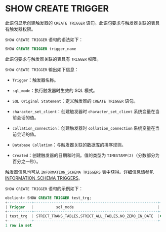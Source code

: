 SHOW CREATE TRIGGER 
========================================

此语句显示创建触发器的 `CREATE TRIGGER` 语句。此语句要求与触发器关联的表具有触发器权限。

`SHOW CREATE TRIGGER` 语句的语法如下：

```sql
SHOW CREATE TRIGGER trigger_name﻿
```



此语句要求与触发器关联的表具有 `TRIGGER` 权限。

`SHOW CREATE TRIGGER` 输出如下信息：

* `Trigger`：触发器名称。

  

* `sql_mode`：执行触发器时生效的 SQL 模式。

  

* `SQL Original Statement`：定义触发器的 `CREATE TRIGGER` 语句。

  

* `character_set_client`：创建触发器时 `character_set_client` 系统变量在当前会话的值。

  

* `collation_connection`：创建触发器时 `collation_connection` 系统变量在当前会话的值。

  

* `Database Collation`：与触发器关联的数据库的排序规则。

  

* `Created`：创建触发器的日期和时间。值的类型为 `TIMESTAMP(2)`（分数部分为百分之一秒）。

  




触发器信息也可从 `INFORMATION_SCHEMA TRIGGERS` 表中获得。详细信息请参见 [INFORMATION_SCHEMA TRIGGERS](/zh-CN/8.information_schema-dictionary-view/3.information_schema-triggers.md)。

`SHOW CREATE TRIGGER` 语句的示例如下：

```sql
obclient> SHOW CREATE TRIGGER test_trg;
+-----------+--------------------------------------------------------+-------------------------------------------------------------------------------------------------------------------------------------------------------------------------------+-----------------------+----------------------+--------------------+
| Trigger   |          sql_mode                                      |                              SQL Original Statement                                                                                                                           | character_set_client  | collation_connection | Database Collation |
+-----------+--------------------------------------------------------+-------------------------------------------------------------------------------------------------------------------------------------------------------------------------------+-----------------------+----------------------+--------------------+
| test_trg  | STRICT_TRANS_TABLES,STRICT_ALL_TABLES,NO_ZERO_IN_DATE  |CREATE TRIGGER test_trg BEFORE UPDATE ON test FOR EACH ROW BEGIN IF NEW.user_num < 1 THENSET NEW.user_num  = 1; ELSEIF NEW.user_num > 45 THEN SET NEW.user_num= 45; END IF;END |       utf8mb4         | utf8mb4              | utf8mb4            |
+-----------+--------------------------------------------------------+-------------------------------------------------------------------------------------------------------------------------------------------------------------------------------+-----------------------+----------------------+--------------------+
1 row in set
```


